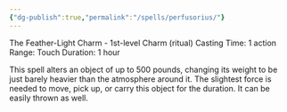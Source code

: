 ```yaml
---
{"dg-publish":true,"permalink":"/spells/perfusorius/"}
---
```


The Feather-Light Charm - 1st-level Charm (ritual) 
Casting Time: 1 action 
Range: Touch 
Duration: 1 hour 

This spell alters an object of up to 500 pounds, changing its weight to be just barely heavier than the atmosphere around it. The slightest force is needed to move, pick up, or carry this object for the duration. It can be easily thrown as well. 
